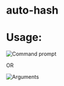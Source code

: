 # auto-hash

# Usage:

![Command prompt](https://i.imgur.com/zvHDCyy.png)

OR

![Arguments](https://i.imgur.com/o8t8DSc.png)